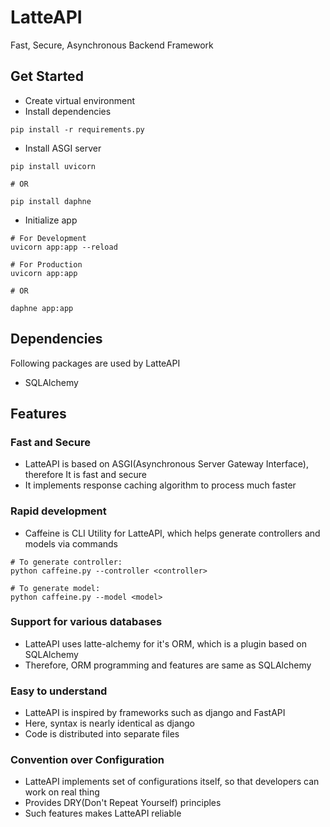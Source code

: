 # LatteAPI
Fast, Secure, Asynchronous Backend Framework

## Get Started
+ Create virtual environment
+ Install dependencies

```shell
pip install -r requirements.py
```

+ Install ASGI server

```shell
pip install uvicorn

# OR

pip install daphne
```

+ Initialize app

```shell
# For Development
uvicorn app:app --reload

# For Production
uvicorn app:app

# OR

daphne app:app
```

## Dependencies
Following packages are used by LatteAPI
+ SQLAlchemy

## Features
### Fast and Secure
+ LatteAPI is based on ASGI(Asynchronous Server Gateway Interface), therefore It is fast and secure
+ It implements response caching algorithm to process much faster

### Rapid development
+ Caffeine is CLI Utility for LatteAPI, which helps generate controllers and models via commands

```shell
# To generate controller:
python caffeine.py --controller <controller>

# To generate model:
python caffeine.py --model <model>
```

### Support for various databases
+ LatteAPI uses latte-alchemy for it's ORM, which is a plugin based on SQLAlchemy
+ Therefore, ORM programming and features are same as SQLAlchemy

### Easy to understand
+ LatteAPI is inspired by frameworks such as django and FastAPI
+ Here, syntax is nearly identical as django
+ Code is distributed into separate files

### Convention over Configuration
+ LatteAPI implements set of configurations itself, so that developers can work on real thing
+ Provides DRY(Don't Repeat Yourself) principles
+ Such features makes LatteAPI reliable
